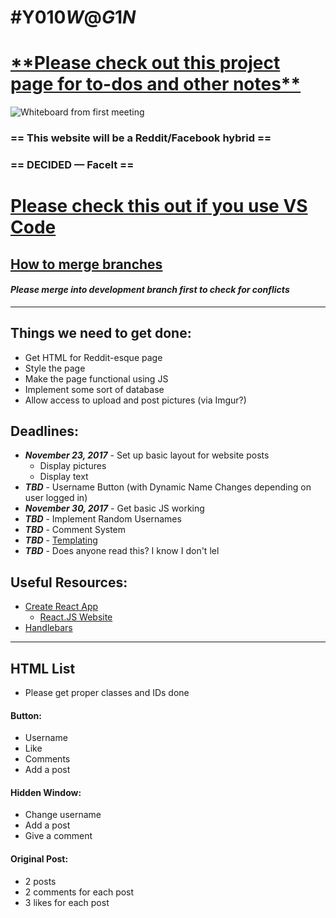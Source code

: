 # \#Y010$W@G1N$

# **[\*\*Please check out this project page for to-dos and other notes\*\*](https://goo.gl/ocKu3V)**

![Whiteboard from first meeting](https://images2.imgbox.com/bf/c3/muYRGnVZ_o.jpg "Whiteboard from first meeting")

### **== This website will be a Reddit/Facebook hybrid ==**
### **== DECIDED — FaceIt ==**

# **[Please check this out if you use VS Code](https://code.visualstudio.com/blogs/2017/11/15/live-share?source=techstories.org)**

## [How to merge branches](https://stackoverflow.com/questions/5601931/best-and-safest-way-to-merge-a-git-branch-into-master)
#### _**Please merge into development branch first to check for conflicts**_

---

## Things we need to get done:

* Get HTML for Reddit-esque page
* Style the page
* Make the page functional using JS
* Implement some sort of database
* Allow access to upload and post pictures (via Imgur?)

## Deadlines:

* _**November 23, 2017**_ - Set up basic layout for website posts
  * Display pictures
  * Display text
* _**TBD**_ - Username Button (with Dynamic Name Changes depending on user logged in)
* _**November 30, 2017**_ - Get basic JS working
* _**TBD**_ - Implement Random Usernames
* _**TBD**_ - Comment System
* _**TBD**_ - [Templating](https://docs.google.com/document/d/1Q8T6Q2sxPCfuUcKgaCSvONEXaAVBuca_wrd59iWhgQs/edit "Notes from Dr. Hess")
* _**TBD**_ - Does anyone read this? I know I don't lel

## Useful Resources:

* [Create React App](https://github.com/facebookincubator/create-react-app)
  * [React.JS Website](https://reactjs.org/)
* [Handlebars](http://handlebarsjs.com/)

---

## HTML List

* Please get proper classes and IDs done

#### **Button:**

* Username
* Like
* Comments
* Add a post

#### **Hidden Window:**

* Change username
* Add a post
* Give a comment

#### **Original Post:**

* 2 posts
* 2 comments for each post
* 3 likes for each post